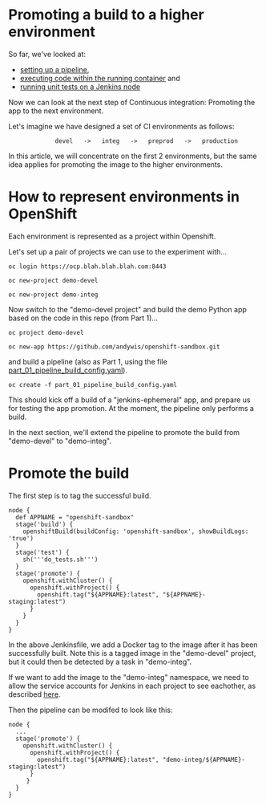 # Promoting a build to a higher environment

So far, we've looked at:
- [setting up a pipeline](Readme.md), 
- [executing code within the running container](Part02_UnitTests1.md) and
- [running unit tests on a Jenkins node](Part03_JenkinsSlave.md)

Now we can look at the next step of Continuous integration: Promoting the 
app to the next environment.

Let's imagine we have designed a set of CI environments as follows:
```text
             devel   ->   integ   ->   preprod   ->   production
```
In this article, we will concentrate on the first 2 environments, but the same
idea applies for promoting the image to the higher environments.

# How to represent environments in OpenShift
Each environment is represented as a project within Openshift.

Let's set up a pair of projects we can use to the experiment with...

`oc login https://ocp.blah.blah.blah.com:8443`

`oc new-project demo-devel`

`oc new-project demo-integ`

Now switch to the "demo-devel project" and build the demo Python app based 
on the code in this repo (from Part 1)... 

```oc project demo-devel```

```oc new-app https://github.com/andywis/openshift-sandbox.git```

and build a pipeline (also as Part 1, using the file
[part_01_pipeline_build_config.yaml](part_01_pipeline_build_config.yaml)).

```oc create -f part_01_pipeline_build_config.yaml```

This should kick off a build of a "jenkins-ephemeral" app, and prepare us for
testing the app promotion. At the moment, the pipeline only performs a build.

In the next section, we'll extend the pipeline to promote the build from
"demo-devel" to "demo-integ".

# Promote the build
The first step is to tag the successful build.

```text
node {
  def APPNAME = "openshift-sandbox"
  stage('build') {
    openshiftBuild(buildConfig: 'openshift-sandbox', showBuildLogs: 'true')
  }
  stage('test') {
    sh('''do_tests.sh''')
  }
  stage('promote') {
    openshift.withCluster() {
      openshift.withProject() {
        openshift.tag("${APPNAME}:latest", "${APPNAME}-staging:latest") 
      }
    }
  }
}
```
In the above Jenkinsfile, we add a Docker tag to the image after it has been
successfully built. Note this is a tagged image in the "demo-devel" project, 
but it could then be detected by a  task in "demo-integ".

If we want to add the image to the "demo-integ" namespace, we need to
allow the service accounts for Jenkins in each project to see eachother, 
as described 
[here](https://docs.openshift.com/container-platform/3.7/using_images/other_images/jenkins.html#jenkins-cross-project-access).

Then the pipeline can be modifed to look like this:
```text
node {
  ...
  stage('promote') {
    openshift.withCluster() {
      openshift.withProject() {
        openshift.tag("${APPNAME}:latest", "demo-integ/${APPNAME}-staging:latest") 
      }
     }
  }
}
```


